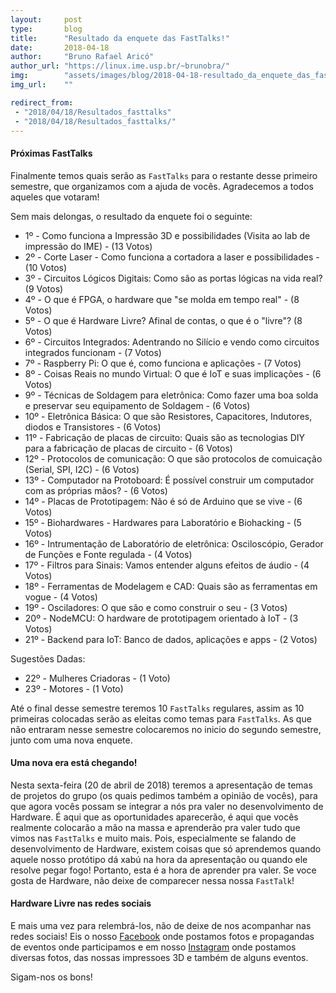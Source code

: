 ```yaml
---
layout:     post
type:       blog
title:      "Resultado da enquete das FastTalks!"
date:       2018-04-18
author:     "Bruno Rafael Aricó"
author_url: "https://linux.ime.usp.br/~brunobra/"
img:        "assets/images/blog/2018-04-18-resultado_da_enquete_das_fasttalks/check.jpg"
img_url:    ""

redirect_from:
 - "2018/04/18/Resultados_fasttalks"
 - "2018/04/18/Resultados_fasttalks/"
---
```


#### Próximas FastTalks

Finalmente temos quais serão as `FastTalks` para o restante desse primeiro semestre, que organizamos com a ajuda de vocês. Agradecemos a todos aqueles que votaram!

Sem mais delongas, o resultado da enquete foi o seguinte:

- 1º - Como funciona a Impressão 3D e possibilidades (Visita ao lab de impressão do IME) - (13 Votos)
- 2º - Corte Laser - Como funciona a cortadora a laser e possibilidades - (10 Votos)
- 3º - Circuitos Lógicos Digitais: Como são as portas lógicas na vida real? (9 Votos)
- 4º - O que é FPGA, o hardware que "se molda em tempo real" - (8 Votos)
- 5º - O que é Hardware Livre? Afinal de contas, o que é o "livre"? (8 Votos)
- 6º - Circuitos Integrados: Adentrando no Silício e vendo como circuitos integrados funcionam - (7 Votos)
- 7º - Raspberry Pi: O que é, como funciona e aplicações - (7 Votos)
- 8º - Coisas Reais no mundo Virtual: O que é IoT e suas implicações - (6 Votos)
- 9º - Técnicas de Soldagem para eletrônica: Como fazer uma boa solda e preservar seu equipamento de Soldagem - (6 Votos)
- 10º - Eletrônica Básica: O que são Resistores, Capacitores, Indutores, diodos e Transistores - (6 Votos)
- 11º - Fabricação de placas de circuito: Quais são as tecnologias DIY para a fabricação de placas de circuito - (6 Votos)
- 12º - Protocolos de comunicação: O que são protocolos de comuicação (Serial, SPI, I2C) - (6 Votos)
- 13º - Computador na Protoboard: É possível construir um computador com as próprias mãos? - (6 Votos)
- 14º - Placas de Prototipagem: Não é só de Arduino que se vive - (6 Votos)
- 15º - Biohardwares - Hardwares para Laboratório e Biohacking - (5 Votos)
- 16º - Intrumentação de Laboratório de eletrônica: Osciloscópio, Gerador de Funções e Fonte regulada - (4 Votos)
- 17º - Filtros para Sinais: Vamos entender alguns efeitos de áudio - (4 Votos)
- 18º - Ferramentas de Modelagem e CAD: Quais são as ferramentas em vogue - (4 Votos)
- 19º - Osciladores: O que são e como construir o seu - (3 Votos)
- 20º - NodeMCU: O hardware de prototipagem orientado à IoT - (3 Votos)
- 21º - Backend para IoT: Banco de dados, aplicações e apps - (2 Votos)

Sugestões Dadas:
- 22º - Mulheres Criadoras - (1 Voto)
- 23º - Motores - (1 Voto)

Até o final desse semestre teremos 10 `FastTalks` regulares, assim as 10 primeiras colocadas serão as eleitas como temas para `FastTalks`. As que não entraram nesse semestre colocaremos no inicio do segundo semestre, junto com uma nova enquete.

#### Uma nova era está chegando!
Nesta sexta-feira (20 de abril de 2018) teremos a apresentação de temas de projetos do grupo (os quais pedimos também a opinião de vocês), para que agora vocês possam se integrar a nós pra valer no desenvolvimento de Hardware.
É aqui que as oportunidades aparecerão, é aqui que vocês realmente colocarão a mão na massa e aprenderão pra valer tudo que vimos nas `FastTalks` e muito mais. Pois, especialmente se falando de desenvolvimento de Hardware, existem coisas que só aprendemos quando aquele nosso protótipo dá xabú na hora da apresentação ou quando ele resolve pegar fogo!
Portanto, esta é a hora de aprender pra valer. Se voce gosta de Hardware, não deixe de comparecer nessa nossa `FastTalk`!

#### Hardware Livre nas redes sociais
E mais uma vez para relembrá-los, não de deixe de nos acompanhar nas redes sociais!
Eis o nosso [Facebook](https://www.facebook.com/Hardwarelivreusp/) onde postamos fotos e propagandas de eventos onde participamos e em nosso [Instagram](https://www.instagram.com/hardwarelivreusp/) onde postamos diversas fotos, das nossas impressoes 3D e também de alguns eventos.

Sigam-nos os bons!
